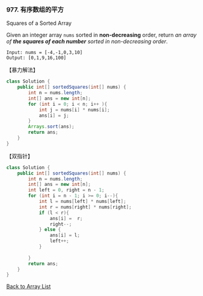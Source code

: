 ### 977. 有序数组的平方

Squares of a Sorted Array

Given an integer array `nums` sorted in **non-decreasing** order, return *an array of **the squares of each number** sorted in non-decreasing order*.

```
Input: nums = [-4,-1,0,3,10]
Output: [0,1,9,16,100]
```



【暴力解法】

```java
class Solution {
    public int[] sortedSquares(int[] nums) {
        int n = nums.length;
        int[] ans = new int[n];
        for (int i = 0; i < n; i++ ){
            int j = nums[i] * nums[i];
            ans[i] = j;
        }
        Arrays.sort(ans);
        return ans;
    }
}
```

【双指针】

```java
class Solution {
    public int[] sortedSquares(int[] nums) {
        int n = nums.length;
        int[] ans = new int[n];
        int left = 0, right = n - 1;
        for (int i = n - 1; i >= 0; i--){
            int l = nums[left] * nums[left];
            int r = nums[right] * nums[right];
            if (l < r){
                ans[i] =  r;
                right--;
            } else {
                ans[i] = l;
                left++;
            }
            
        } 
        return ans;
    }
}
```



[Back to Array List](https://github.com/xiaoshuzhao/leetcode-notes-java/blob/main/%E6%95%B0%E6%8D%AE%E7%BB%93%E6%9E%84/%E6%95%B0%E7%BB%84/Array%20List.md)

